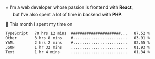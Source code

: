 ⭐ I'm a web developer whose passion is frontend with <b>React</b>,<br/>
&nbsp; &nbsp; &nbsp; but I've also spent a lot of time in backend with <b>PHP</b>.

📅 This month I spent my time on

<!--START_SECTION:waka-->

```txt
TypeScript   70 hrs 12 mins  ######################...   87.52 %
Other        3 hrs 8 mins    #........................   03.91 %
YAML         2 hrs 2 mins    #........................   02.55 %
JSON         1 hr 32 mins    .........................   01.93 %
Text         1 hr 4 mins     .........................   01.34 %
```

<!--END_SECTION:waka-->
